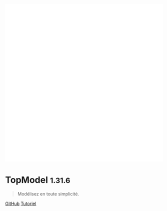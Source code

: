![logo](./media/IconDark.svg)

# TopModel <small>1.31.6</small>

> Modélisez en toute simplicité.

[GitHub](https://github.com/klee-contrib/topmodel)
[Tutoriel](/getting-started/00_getting_started.md)
